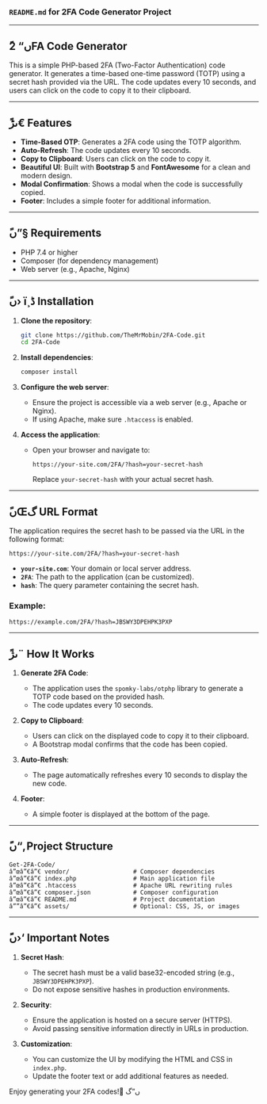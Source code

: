 ### `README.md` for 2FA Code Generator Project

---

## ًں“‌ **2FA Code Generator**

This is a simple PHP-based 2FA (Two-Factor Authentication) code generator. It generates a time-based one-time password (TOTP) using a secret hash provided via the URL. The code updates every 10 seconds, and users can click on the code to copy it to their clipboard.

---

## ًںڑ€ **Features**

- **Time-Based OTP**: Generates a 2FA code using the TOTP algorithm.
- **Auto-Refresh**: The code updates every 10 seconds.
- **Copy to Clipboard**: Users can click on the code to copy it.
- **Beautiful UI**: Built with **Bootstrap 5** and **FontAwesome** for a clean and modern design.
- **Modal Confirmation**: Shows a modal when the code is successfully copied.
- **Footer**: Includes a simple footer for additional information.

---

## ًں”§ **Requirements**

- PHP 7.4 or higher
- Composer (for dependency management)
- Web server (e.g., Apache, Nginx)

---

## ًں› ï¸ڈ **Installation**

1. **Clone the repository**:
   ```bash
   git clone https://github.com/TheMrMobin/2FA-Code.git
   cd 2FA-Code
   ```

2. **Install dependencies**:
   ```bash
   composer install
   ```

3. **Configure the web server**:
   - Ensure the project is accessible via a web server (e.g., Apache or Nginx).
   - If using Apache, make sure `.htaccess` is enabled.

4. **Access the application**:
   - Open your browser and navigate to:
     ```
     https://your-site.com/2FA/?hash=your-secret-hash
     ```
     Replace `your-secret-hash` with your actual secret hash.

---

## ًںŒگ **URL Format**

The application requires the secret hash to be passed via the URL in the following format:

```
https://your-site.com/2FA/?hash=your-secret-hash
```

- **`your-site.com`**: Your domain or local server address.
- **`2FA`**: The path to the application (can be customized).
- **`hash`**: The query parameter containing the secret hash.

### Example:
```
https://example.com/2FA/?hash=JBSWY3DPEHPK3PXP
```

---

## ًںژ¨ **How It Works**

1. **Generate 2FA Code**:
   - The application uses the `spomky-labs/otphp` library to generate a TOTP code based on the provided hash.
   - The code updates every 10 seconds.

2. **Copy to Clipboard**:
   - Users can click on the displayed code to copy it to their clipboard.
   - A Bootstrap modal confirms that the code has been copied.

3. **Auto-Refresh**:
   - The page automatically refreshes every 10 seconds to display the new code.

4. **Footer**:
   - A simple footer is displayed at the bottom of the page.

---

## ًں“‚ **Project Structure**

```
Get-2FA-Code/
â”œâ”€â”€ vendor/                  # Composer dependencies
â”œâ”€â”€ index.php                # Main application file
â”œâ”€â”€ .htaccess                # Apache URL rewriting rules
â”œâ”€â”€ composer.json            # Composer configuration
â”œâ”€â”€ README.md                # Project documentation
â””â”€â”€ assets/                  # Optional: CSS, JS, or images
```

---

## ًں›‘ **Important Notes**

1. **Secret Hash**:
   - The secret hash must be a valid base32-encoded string (e.g., `JBSWY3DPEHPK3PXP`).
   - Do not expose sensitive hashes in production environments.

2. **Security**:
   - Ensure the application is hosted on a secure server (HTTPS).
   - Avoid passing sensitive information directly in URLs in production.

3. **Customization**:
   - You can customize the UI by modifying the HTML and CSS in `index.php`.
   - Update the footer text or add additional features as needed.



Enjoy generating your 2FA codes! ًں”گ
